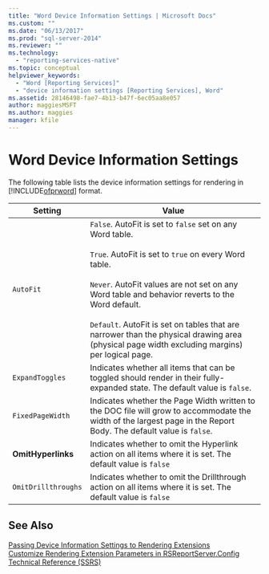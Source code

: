 ```yaml
---
title: "Word Device Information Settings | Microsoft Docs"
ms.custom: ""
ms.date: "06/13/2017"
ms.prod: "sql-server-2014"
ms.reviewer: ""
ms.technology: 
  - "reporting-services-native"
ms.topic: conceptual
helpviewer_keywords: 
  - "Word [Reporting Services]"
  - "device information settings [Reporting Services], Word"
ms.assetid: 28146498-fae7-4b13-b47f-6ec05aa8e057
author: maggiesMSFT
ms.author: maggies
manager: kfile
---
```

# Word Device Information Settings
  The following table lists the device information settings for rendering in [!INCLUDE[ofprword](../includes/ofprword-md.md)] format.  
  
|Setting|Value|  
|-------------|-----------|  
|`AutoFit`|`False`. AutoFit is set to `false` set on any Word table.<br /><br /> `True`. AutoFit is set to `true` on every Word table.<br /><br /> `Never`. AutoFit values are not set on any Word table and behavior reverts to the Word default.<br /><br /> `Default`. AutoFit is set on tables that are narrower than the physical drawing area (physical page width excluding margins) per logical page.|  
|`ExpandToggles`|Indicates whether all items that can be toggled should render in their fully-expanded state. The default value is `false`.|  
|`FixedPageWidth`|Indicates whether the Page Width written to the DOC file will grow to accommodate the width of the largest page in the Report Body. The default value is `false`.|  
|**OmitHyperlinks**|Indicates whether to omit the Hyperlink action on all items where it is set. The default value is `false`|  
|`OmitDrillthroughs`|Indicates whether to omit the Drillthrough action on all items where it is set. The default value is `false`|  
  
## See Also  
 [Passing Device Information Settings to Rendering Extensions](report-server-web-service/net-framework/passing-device-information-settings-to-rendering-extensions.md)   
 [Customize Rendering Extension Parameters in RSReportServer.Config](customize-rendering-extension-parameters-in-rsreportserver-config.md)   
 [Technical Reference &#40;SSRS&#41;](../../2014/reporting-services/technical-reference-ssrs.md)  
  
  
